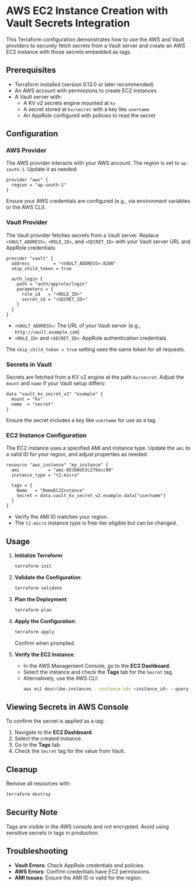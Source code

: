 # AWS EC2 Instance Creation with Vault Secrets Integration

This Terraform configuration demonstrates how to use the AWS and Vault providers to securely fetch secrets from a Vault server and create an AWS EC2 instance with those secrets embedded as tags.

## Prerequisites

- Terraform installed (version 0.13.0 or later recommended)
- An AWS account with permissions to create EC2 instances
- A Vault server with:
  - A KV v2 secrets engine mounted at `kv`
  - A secret stored at `kv/secret` with a key like `username`
  - An AppRole configured with policies to read the secret

## Configuration

### AWS Provider

The AWS provider interacts with your AWS account. The region is set to `ap-south-1`. Update it as needed:

```hcl
provider "aws" {
  region = "ap-south-1"
}
```

Ensure your AWS credentials are configured (e.g., via environment variables or the AWS CLI).

### Vault Provider

The Vault provider fetches secrets from a Vault server. Replace `<VAULT_ADDRESS>`, `<ROLE_ID>`, and `<SECRET_ID>` with your Vault server URL and AppRole credentials:

```hcl
provider "vault" {
  address         = "<VAULT_ADDRESS>:8200"
  skip_child_token = true

  auth_login {
    path = "auth/approle/login"
    parameters = {
      role_id   = "<ROLE_ID>"
      secret_id = "<SECRET_ID>"
    }
  }
}
```

- `<VAULT_ADDRESS>`: The URL of your Vault server (e.g., `http://vault.example.com`)
- `<ROLE_ID>` and `<SECRET_ID>`: AppRole authentication credentials

The `skip_child_token = true` setting uses the same token for all requests.

### Secrets in Vault

Secrets are fetched from a KV v2 engine at the path `kv/secret`. Adjust the `mount` and `name` if your Vault setup differs:

```hcl
data "vault_kv_secret_v2" "example" {
  mount = "kv"
  name  = "secret"
}
```

Ensure the secret includes a key like `username` for use as a tag.

### EC2 Instance Configuration

The EC2 instance uses a specified AMI and instance type. Update the `ami` to a valid ID for your region, and adjust properties as needed:

```hcl
resource "aws_instance" "my_instance" {
  ami           = "ami-053b0d53c279acc90"
  instance_type = "t2.micro"

  tags = {
    Name   = "DemoEC2Instance"
    Secret = data.vault_kv_secret_v2.example.data["username"]
  }
}
```

- Verify the AMI ID matches your region.
- The `t2.micro` instance type is free-tier eligible but can be changed.

## Usage

1. **Initialize Terraform**:
   ```bash
   terraform init
   ```

2. **Validate the Configuration**:
   ```bash
   terraform validate
   ```

3. **Plan the Deployment**:
   ```bash
   terraform plan
   ```

4. **Apply the Configuration**:
   ```bash
   terraform apply
   ```
   Confirm when prompted.

5. **Verify the EC2 Instance**:
   - In the AWS Management Console, go to the **EC2 Dashboard**.
   - Select the instance and check the **Tags** tab for the `Secret` tag.
   - Alternatively, use the AWS CLI:
     ```bash
     aws ec2 describe-instances --instance-ids <instance_id> --query 'Reservations[].Instances[].Tags'
     ```

## Viewing Secrets in AWS Console

To confirm the secret is applied as a tag:
1. Navigate to the **EC2 Dashboard**.
2. Select the created instance.
3. Go to the **Tags** tab.
4. Check the `Secret` tag for the value from Vault.

## Cleanup

Remove all resources with:
```bash
terraform destroy
```

## Security Note

Tags are visible in the AWS console and not encrypted. Avoid using sensitive secrets in tags in production.

## Troubleshooting

- **Vault Errors**: Check AppRole credentials and policies.
- **AWS Errors**: Confirm credentials have EC2 permissions.
- **AMI Issues**: Ensure the AMI ID is valid for the region.
